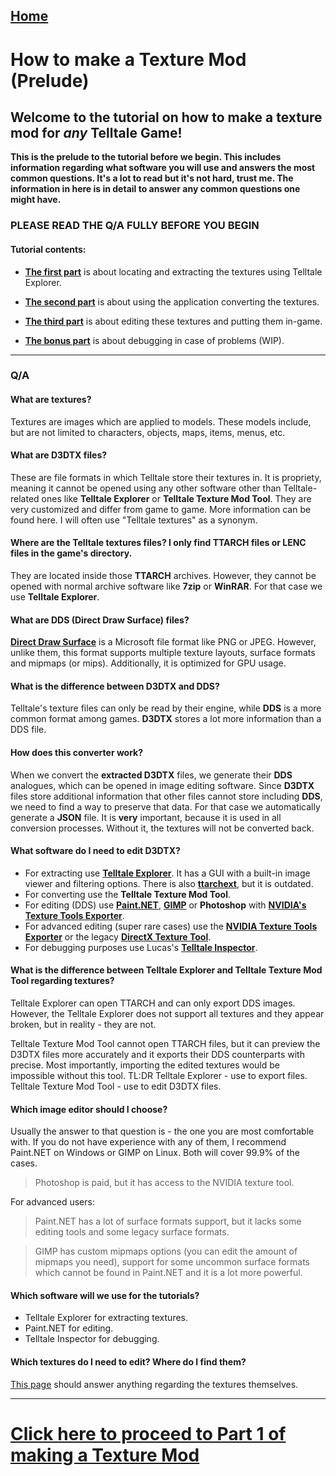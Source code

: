## [Home](/wiki/home.md)

# How to make a Texture Mod (Prelude)

## Welcome to the tutorial on how to make a texture mod for ***any*** Telltale Game!

**This is the prelude to the tutorial before we begin. This includes information regarding what software you will use and answers the most common questions. It's a lot to read but it's not hard, trust me. The information in here is in detail to answer any common questions one might have.**

### PLEASE READ THE Q/A FULLY BEFORE YOU BEGIN

#### Tutorial contents:
- **[The first part](/wiki/tutorial_part1/tutorial_part_1.md)**  is about locating and extracting the textures using Telltale Explorer. 

- **[The second part](/wiki/tutorial_part2/tutorial_part_2.md)** is about using the application converting the textures. 

- **[The third part](/wiki/tutorial_part3/tutorial_part_3.md)** is about editing these textures and putting them in-game.

- **[The bonus part](/wiki/tutorial_part4/tutorial_part_4.md)** is about debugging in case of problems (WIP).

---

### Q/A

#### What are textures?
Textures are images which are applied to models. These models include, but are not limited to characters, objects, maps, items, menus, etc.

#### What are D3DTX files?
These are file formats in which Telltale store their textures in. It is propriety, meaning it cannot be opened using any other software other than Telltale-related ones like **Telltale Explorer** or **Telltale Texture Mod Tool**. They are very customized and differ from game to game. More information can be found here.
I will often use "Telltale textures" as a synonym.

#### Where are the Telltale textures files? I only find TTARCH files or LENC files in the game's directory.
They are located inside those **TTARCH** archives. However, they cannot be opened with normal archive software like **7zip** or **WinRAR**. For that case we use **Telltale Explorer**.

#### What are DDS (Direct Draw Surface) files?
**[Direct Draw Surface](https://en.wikipedia.org/wiki/DirectDraw_Surface)** is a Microsoft file format like PNG or JPEG. However, unlike them, this format supports multiple texture layouts, surface formats and mipmaps (or mips). Additionally, it is optimized for GPU usage.

#### What is the difference between D3DTX and DDS? 
Telltale's texture files can only be read by their engine, while **DDS** is a more common format among games. **D3DTX** stores a lot more information than a DDS file.

#### How does this converter work?
When we convert the **extracted D3DTX** files, we generate their **DDS** analogues, which can be opened in image editing software. 
Since **D3DTX** files store additional information that other files cannot store including **DDS**, we need to find a way to preserve that data. For that case we automatically generate a **JSON** file. It is **very** important, because it is used in all conversion processes. Without it, the textures will not be converted back.

#### What software do I need to edit D3DTX?
- For extracting use **[Telltale Explorer](https://quickandeasysoftware.net/software/telltale-explorer)**. It has a GUI with a built-in image viewer and filtering options. There is also **[ttarchext](http://aluigi.altervista.org/papers.htm#ttarchext)**, but it is outdated.
- For converting use the **Telltale Texture Mod Tool**.
- For editing (DDS) use **[Paint.NET](https://www.getpaint.net/)**, **[GIMP](https://www.gimp.org/downloads/)** or **Photoshop** with **[NVIDIA's Texture Tools Exporter](https://developer.nvidia.com/texture-tools-exporter)**. 
- For advanced editing (super rare cases) use the **[NVIDIA Texture Tools Exporter](https://developer.nvidia.com/texture-tools-exporter)** or the legacy **[DirectX Texture Tool](https://www.microsoft.com/en-us/download/details.aspx?id=8109)**.
- For debugging purposes use Lucas's **[Telltale Inspector](https://github.com/LucasSaragosa/TelltaleInspector)**.

#### What is the difference between Telltale Explorer and Telltale Texture Mod Tool regarding textures?
Telltale Explorer can open TTARCH and can only export DDS images.
However, the Telltale Explorer does not support all textures and they appear broken, but in reality - they are not.

Telltale Texture Mod Tool cannot open TTARCH files, but it can preview the D3DTX files more accurately and it exports their DDS counterparts with precise.
Most importantly, importing the edited textures would be impossible without this tool.
TL:DR Telltale Explorer - use to export files. Telltale Texture Mod Tool - use to edit D3DTX files.

#### Which image editor should I choose?
Usually the answer to that question is - the one you are most comfortable with. If you do not have experience with any of them, I recommend Paint.NET on Windows or GIMP on Linux. Both will cover 99.9% of the cases. 
> Photoshop is paid, but it has access to the NVIDIA texture tool.

For advanced users:
> Paint.NET has a lot of surface formats support, but it lacks some editing tools and some legacy surface formats.

> GIMP has custom mipmaps options (you can edit the amount of mipmaps you need), support for some uncommon surface formats which cannot be found in Paint.NET and it is a lot more powerful.

#### Which software will we use for the tutorials?
- Telltale Explorer for extracting textures.
- Paint.NET for editing.
- Telltale Inspector for debugging.

#### Which textures do I need to edit? Where do I find them?
[This page](/wiki/articles/textures.md) should answer anything regarding the textures themselves.

---
# [Click here to proceed to Part 1 of making a Texture Mod](/wiki/tutorial_part1/tutorial_part_1.md)